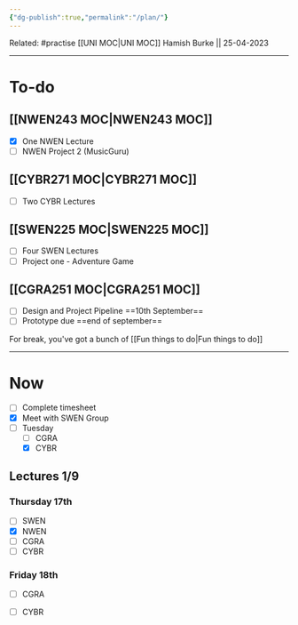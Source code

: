 ```yaml
---
{"dg-publish":true,"permalink":"/plan/"}
---
```



Related: #practise 
[[UNI MOC\|UNI MOC]]
Hamish Burke || 25-04-2023
***

# To-do

## [[NWEN243 MOC\|NWEN243 MOC]]

- [x] One NWEN Lecture
- [ ] NWEN Project 2 (MusicGuru)

## [[CYBR271 MOC\|CYBR271 MOC]]

- [ ] Two CYBR Lectures

## [[SWEN225 MOC\|SWEN225 MOC]]

- [ ] Four SWEN Lectures
- [ ] Project one - Adventure Game

## [[CGRA251 MOC\|CGRA251 MOC]]

- [ ] Design and Project Pipeline ==10th September==
- [ ] Prototype due ==end of september==

For break, you've got a bunch of [[Fun things to do\|Fun things to do]]

***

# Now

- [ ] Complete timesheet
- [x] Meet with SWEN Group
 - [ ] Tuesday
	 - [ ] CGRA
	 - [x] CYBR

## Lectures 1/9

### Thursday 17th

- [ ] SWEN
- [x] NWEN
- [ ] CGRA
- [ ] CYBR

### Friday 18th

- [ ] CGRA
- [ ] CYBR

